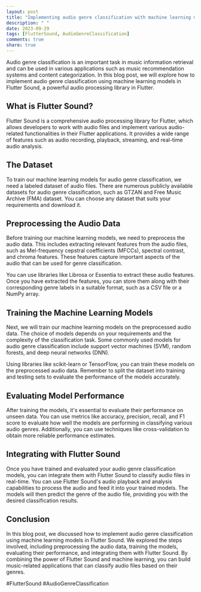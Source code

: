 ```yaml
---
layout: post
title: "Implementing audio genre classification with machine learning models in Flutter Sound"
description: " "
date: 2023-09-29
tags: [FlutterSound, AudioGenreClassification]
comments: true
share: true
---
```


Audio genre classification is an important task in music information retrieval and can be used in various applications such as music recommendation systems and content categorization. In this blog post, we will explore how to implement audio genre classification using machine learning models in Flutter Sound, a powerful audio processing library in Flutter.

## What is Flutter Sound?

Flutter Sound is a comprehensive audio processing library for Flutter, which allows developers to work with audio files and implement various audio-related functionalities in their Flutter applications. It provides a wide range of features such as audio recording, playback, streaming, and real-time audio analysis.

## The Dataset

To train our machine learning models for audio genre classification, we need a labeled dataset of audio files. There are numerous publicly available datasets for audio genre classification, such as GTZAN and Free Music Archive (FMA) dataset. You can choose any dataset that suits your requirements and download it.

## Preprocessing the Audio Data

Before training our machine learning models, we need to preprocess the audio data. This includes extracting relevant features from the audio files, such as Mel-frequency cepstral coefficients (MFCCs), spectral contrast, and chroma features. These features capture important aspects of the audio that can be used for genre classification.

You can use libraries like Librosa or Essentia to extract these audio features. Once you have extracted the features, you can store them along with their corresponding genre labels in a suitable format, such as a CSV file or a NumPy array.

## Training the Machine Learning Models

Next, we will train our machine learning models on the preprocessed audio data. The choice of models depends on your requirements and the complexity of the classification task. Some commonly used models for audio genre classification include support vector machines (SVM), random forests, and deep neural networks (DNN).

Using libraries like scikit-learn or TensorFlow, you can train these models on the preprocessed audio data. Remember to split the dataset into training and testing sets to evaluate the performance of the models accurately.

## Evaluating Model Performance

After training the models, it's essential to evaluate their performance on unseen data. You can use metrics like accuracy, precision, recall, and F1 score to evaluate how well the models are performing in classifying various audio genres. Additionally, you can use techniques like cross-validation to obtain more reliable performance estimates.

## Integrating with Flutter Sound

Once you have trained and evaluated your audio genre classification models, you can integrate them with Flutter Sound to classify audio files in real-time. You can use Flutter Sound's audio playback and analysis capabilities to process the audio and feed it into your trained models. The models will then predict the genre of the audio file, providing you with the desired classification results.

## Conclusion

In this blog post, we discussed how to implement audio genre classification using machine learning models in Flutter Sound. We explored the steps involved, including preprocessing the audio data, training the models, evaluating their performance, and integrating them with Flutter Sound. By combining the power of Flutter Sound and machine learning, you can build music-related applications that can classify audio files based on their genres.

#FlutterSound #AudioGenreClassification